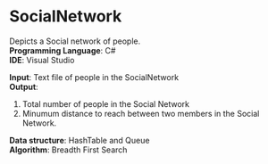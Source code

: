 # SocialNetwork
Depicts a Social network of people.   
**Programming Language**: C#  
**IDE**: Visual Studio  

**Input**: Text file of people in the SocialNetwork  
**Output**:  
1. Total number of people in the Social Network  
2. Minumum distance to reach between two members in the Social Network.  

**Data structure**: HashTable and Queue  
**Algorithm**: Breadth First Search  
